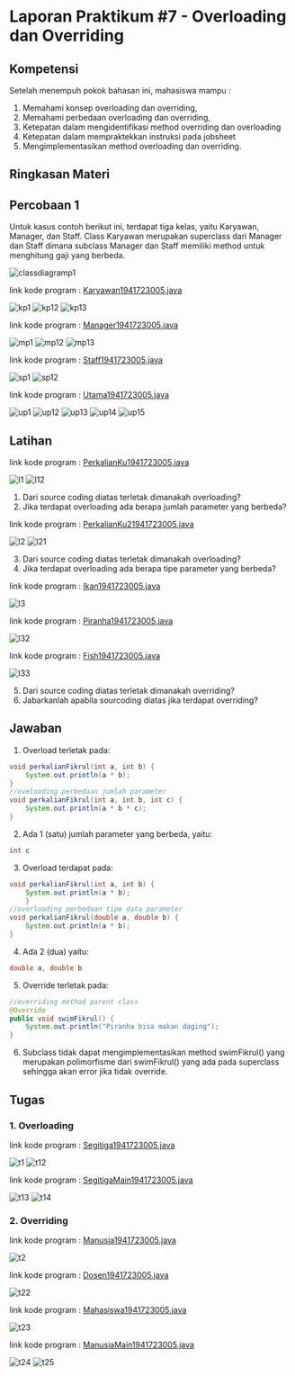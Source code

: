 # Laporan Praktikum #7 - Overloading dan Overriding

## Kompetensi

Setelah menempuh pokok bahasan ini, mahasiswa mampu :
1. Memahami konsep overloading dan overriding,
2. Memahami perbedaan overloading dan overriding,
3. Ketepatan dalam mengidentifikasi method overriding dan overloading
4. Ketepatan dalam mempraktekkan instruksi pada jobsheet
5. Mengimplementasikan method overloading dan overriding.

## Ringkasan Materi

## Percobaan 1

Untuk kasus contoh berikut ini, terdapat tiga kelas, yaitu Karyawan, Manager, dan Staff. Class Karyawan merupakan superclass dari Manager dan Staff dimana subclass Manager dan Staff memiliki method untuk menghitung gaji yang berbeda.


![classdiagramp1](img/classdiagramp1.PNG)

link kode program : [Karyawan1941723005.java](../../src/7_Overriding_dan_Overloading/Karyawan1941723005.java)

![kp1](img/kp1.PNG)
![kp12](img/kp12.PNG)
![kp13](img/kp13.PNG)

link kode program : [Manager1941723005.java](../../src/7_Overriding_dan_Overloading/Manager1941723005.java)

![mp1](img/mp1.PNG)
![mp12](img/mp12.PNG)
![mp13](img/mp13.PNG)

link kode program : [Staff1941723005.java](../../src/7_Overriding_dan_Overloading/Staff1941723005.java)

![sp1](img/sp1.PNG)
![sp12](img/sp12.PNG)

link kode program : [Utama1941723005.java](../../src/7_Overriding_dan_Overloading/Utama1941723005.java)

![up1](img/up1.PNG)
![up12](img/up12.PNG)
![up13](img/up13.PNG)
![up14](img/up14.PNG)
![up15](img/up15.PNG)

## Latihan

link kode program : [PerkalianKu1941723005.java](../../src/7_Overriding_dan_Overloading/PerkalianKu1941723005.java)

![l1](img/l1.PNG)
![l12](img/l12.PNG)

1. Dari source coding diatas terletak dimanakah overloading?
2. Jika terdapat overloading ada berapa jumlah parameter yang berbeda?

link kode program : [PerkalianKu21941723005.java](../../src/7_Overriding_dan_Overloading/PerkalianKu1941723005.java)

![l2](img/l2.PNG)
![l21](img/l21.PNG)

3. Dari source coding diatas terletak dimanakah overloading?
4. Jika terdapat overloading ada berapa tipe parameter yang berbeda?

link kode program : [Ikan1941723005.java](../../src/7_Overriding_dan_Overloading/PerkalianKu1941723005.java)

![l3](img/l3.PNG)

link kode program : [Piranha1941723005.java](../../src/7_Overriding_dan_Overloading/PerkalianKu1941723005.java)

![l32](img/l32.PNG)

link kode program : [Fish1941723005.java](../../src/7_Overriding_dan_Overloading/PerkalianKu1941723005.java)

![l33](img/l33.PNG)

5. Dari source coding diatas terletak dimanakah overriding?
6. Jabarkanlah apabila sourcoding diatas jika terdapat overriding?

## Jawaban

1. Overload terletak pada:
```java
void perkalianFikrul(int a, int b) {
    System.out.println(a * b);
}
//oveloading perbedaan jumlah parameter
void perkalianFikrul(int a, int b, int c) {
    System.out.println(a * b * c);
}
```

2. Ada 1 (satu) jumlah parameter yang berbeda, yaitu:
```java
int c
```

3. Overload terdapat pada:
```java
void perkalianFikrul(int a, int b) {
    System.out.println(a * b);
    }
//overloading perbedaan tipe data parameter 
void perkalianFikrul(double a, double b) {
    System.out.println(a * b);
}
```

4. Ada 2 (dua) yaitu:
```java
double a, double b
```

5. Override terletak pada:
```java
//overriding method parent class
@Override
public void swimFikrul() {
    System.out.println("Piranha bisa makan daging");
}
```

6. Subclass tidak dapat mengimplementasikan method swimFikrul() yang merupakan polimorfisme dari swimFikrul() yang ada pada superclass sehingga akan error jika tidak override.

## Tugas

### 1. Overloading

link kode program : [Segitiga1941723005.java](../../src/7_Overriding_dan_Overloading/PerkalianKu1941723005.java)

![t1](img/t1.PNG)
![t12](img/t12.PNG)

link kode program : [SegitigaMain1941723005.java](../../src/7_Overriding_dan_Overloading/PerkalianKu1941723005.java)

![t13](img/t13.PNG)
![t14](img/t14.PNG)

### 2. Overriding

link kode program : [Manusia1941723005.java](../../src/7_Overriding_dan_Overloading/PerkalianKu1941723005.java)

![t2](img/t2.PNG)

link kode program : [Dosen1941723005.java](../../src/7_Overriding_dan_Overloading/PerkalianKu1941723005.java)

![t22](img/t22.PNG)

link kode program : [Mahasiswa1941723005.java](../../src/7_Overriding_dan_Overloading/PerkalianKu1941723005.java)

![t23](img/t23.PNG)

link kode program : [ManusiaMain1941723005.java](../../src/7_Overriding_dan_Overloading/PerkalianKu1941723005.java)

![t24](img/t24.PNG)
![t25](img/t25.PNG)